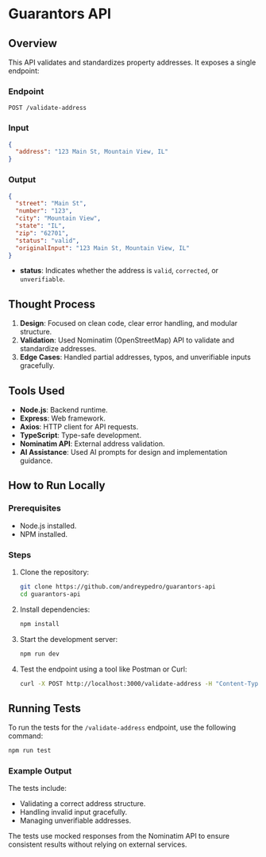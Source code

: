 # Guarantors API

## Overview
This API validates and standardizes property addresses. It exposes a single endpoint:

### Endpoint
`POST /validate-address`

### Input
```json
{
  "address": "123 Main St, Mountain View, IL"
}
```

### Output
```json
{
  "street": "Main St",
  "number": "123",
  "city": "Mountain View",
  "state": "IL",
  "zip": "62701",
  "status": "valid",
  "originalInput": "123 Main St, Mountain View, IL"
}
```

- **status**: Indicates whether the address is `valid`, `corrected`, or `unverifiable`.

## Thought Process
1. **Design**: Focused on clean code, clear error handling, and modular structure.
2. **Validation**: Used Nominatim (OpenStreetMap) API to validate and standardize addresses.
3. **Edge Cases**: Handled partial addresses, typos, and unverifiable inputs gracefully.

## Tools Used
- **Node.js**: Backend runtime.
- **Express**: Web framework.
- **Axios**: HTTP client for API requests.
- **TypeScript**: Type-safe development.
- **Nominatim API**: External address validation.
- **AI Assistance**: Used AI prompts for design and implementation guidance.

## How to Run Locally

### Prerequisites
- Node.js installed.
- NPM installed.

### Steps
1. Clone the repository:
   ```bash
   git clone https://github.com/andreypedro/guarantors-api
   cd guarantors-api
   ```

2. Install dependencies:
   ```bash
   npm install
   ```

3. Start the development server:
   ```bash
   npm run dev
   ```

4. Test the endpoint using a tool like Postman or Curl:
   ```bash
   curl -X POST http://localhost:3000/validate-address -H "Content-Type: application/json" -d '{"address": "1600 Amphitheatre Parkway, Mountain View, CA"}'
   ```

## Running Tests

To run the tests for the `/validate-address` endpoint, use the following command:

```bash
npm run test
```

### Example Output
The tests include:
- Validating a correct address structure.
- Handling invalid input gracefully.
- Managing unverifiable addresses.

The tests use mocked responses from the Nominatim API to ensure consistent results without relying on external services.